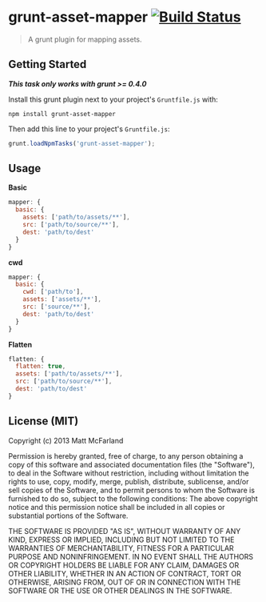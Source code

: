 # grunt-asset-mapper [![Build Status](https://travis-ci.org/vanetix/grunt-asset-mapper.png?branch=master)](https://travis-ci.org/vanetix/grunt-asset-mapper)

> A grunt plugin for mapping assets.

## Getting Started
***This task only works with grunt >= 0.4.0***

Install this grunt plugin next to your project's `Gruntfile.js` with:

```shell
npm install grunt-asset-mapper
```

Then add this line to your project's `Gruntfile.js`:

```javascript
grunt.loadNpmTasks('grunt-asset-mapper');
```

## Usage
**Basic**

```javascript
mapper: {
  basic: {
    assets: ['path/to/assets/**'],
    src: ['path/to/source/**'],
    dest: 'path/to/dest'
  }
}
```

**cwd**

```javascript
mapper: {
  basic: {
    cwd: ['path/to'],
    assets: ['assets/**'],
    src: ['source/**'],
    dest: 'path/to/dest'
  }
}
```

**Flatten**

```javascript
flatten: {
  flatten: true,
  assets: ['path/to/assets/**'],
  src: ['path/to/source/**'],
  dest: 'path/to/dest'
}
```

## License (MIT)
Copyright (c) 2013 Matt McFarland

Permission is hereby granted, free of charge, to any person obtaining a copy of this software and associated documentation files (the "Software"), to deal in the Software without restriction, including without limitation the rights to use, copy, modify, merge, publish, distribute, sublicense, and/or sell copies of the Software, and to permit persons to whom the Software is furnished to do so, subject to the following conditions: The above copyright notice and this permission notice shall be included in all copies or substantial portions of the Software.

THE SOFTWARE IS PROVIDED "AS IS", WITHOUT WARRANTY OF ANY KIND, EXPRESS OR IMPLIED, INCLUDING BUT NOT LIMITED TO THE WARRANTIES OF MERCHANTABILITY, FITNESS FOR A PARTICULAR PURPOSE AND NONINFRINGEMENT. IN NO EVENT SHALL THE AUTHORS OR COPYRIGHT HOLDERS BE LIABLE FOR ANY CLAIM, DAMAGES OR OTHER LIABILITY, WHETHER IN AN ACTION OF CONTRACT, TORT OR OTHERWISE, ARISING FROM, OUT OF OR IN CONNECTION WITH THE SOFTWARE OR THE USE OR OTHER DEALINGS IN THE SOFTWARE.
